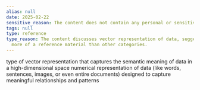 ```yaml
---
alias: null
date: 2025-02-22
sensitive_reason: The content does not contain any personal or sensitive information.
tags: null
type: reference
type_reason: The content discusses vector representation of data, suggesting it is
  more of a reference material than other categories.
---
```


type of vector representation that captures the semantic meaning of data in a high-dimensional space
numerical representation of data (like words, sentences, images, or even entire documents) designed to capture meaningful relationships and patterns